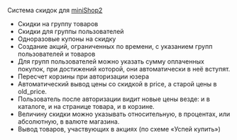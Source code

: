 Система скидок для [miniShop2][1]

* Скидки на группу товаров
* Скидки для группы пользователей
* Одноразовые купоны на скидку
* Создание акций, ограниченных по времени, с указанием групп пользователей и товаров
* Для групп пользователей можно указать сумму оплаченных покупок, при достижений которой, они автоматически в неё вступят.
* Пересчет корзины при авторизации юзера
* Автоматический вывод цены со скидкой в price, а старой цены в old_price.
* Пользователь после авторизации видит новые цены везде: и в каталоге, и на странице товара, и в корзине.
* Величину скидки можно указывать относительную, в процентах, или абсолютную, в валюте магазина.
* Вывод товаров, участвующих в акциях (по схеме «Успей купить»)

[1]: /ru/01_Компоненты/02_miniShop2/